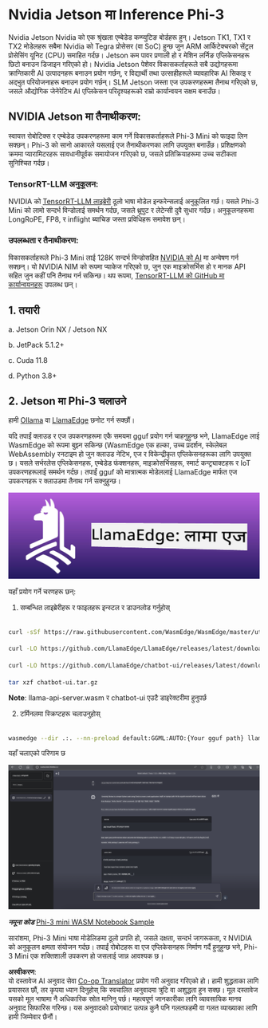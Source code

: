 <!--
CO_OP_TRANSLATOR_METADATA:
{
  "original_hash": "be4101a30d98e95a71d42c276e8bcd37",
  "translation_date": "2025-07-16T20:41:19+00:00",
  "source_file": "md/01.Introduction/03/Jetson_Inference.md",
  "language_code": "ne"
}
-->
# **Nvidia Jetson मा Inference Phi-3**

Nvidia Jetson Nvidia को एक श्रृंखला एम्बेडेड कम्प्युटिङ बोर्डहरू हुन्। Jetson TK1, TX1 र TX2 मोडेलहरू सबैमा Nvidia को Tegra प्रोसेसर (वा SoC) हुन्छ जुन ARM आर्किटेक्चरको सेंट्रल प्रोसेसिंग यूनिट (CPU) समाहित गर्दछ। Jetson कम पावर प्रणाली हो र मेशिन लर्निङ एप्लिकेसनहरू छिटो बनाउन डिजाइन गरिएको हो। Nvidia Jetson पेशेवर विकासकर्ताहरूले सबै उद्योगहरूमा क्रान्तिकारी AI उत्पादनहरू बनाउन प्रयोग गर्छन्, र विद्यार्थी तथा उत्साहीहरूले व्यावहारिक AI सिकाइ र अद्भुत परियोजनाहरू बनाउन प्रयोग गर्छन्। SLM Jetson जस्ता एज उपकरणहरूमा तैनाथ गरिएको छ, जसले औद्योगिक जेनेरेटिभ AI एप्लिकेसन परिदृश्यहरूको राम्रो कार्यान्वयन सक्षम बनाउँछ।

## NVIDIA Jetson मा तैनाथीकरण:
स्वायत्त रोबोटिक्स र एम्बेडेड उपकरणहरूमा काम गर्ने विकासकर्ताहरूले Phi-3 Mini को फाइदा लिन सक्छन्। Phi-3 को सानो आकारले यसलाई एज तैनाथीकरणका लागि उपयुक्त बनाउँछ। प्रशिक्षणको क्रममा प्यारामिटरहरू सावधानीपूर्वक समायोजन गरिएको छ, जसले प्रतिक्रियाहरूमा उच्च सटीकता सुनिश्चित गर्दछ।

### TensorRT-LLM अनुकूलन:
NVIDIA को [TensorRT-LLM लाइब्रेरी](https://github.com/NVIDIA/TensorRT-LLM?WT.mc_id=aiml-138114-kinfeylo) ठूलो भाषा मोडेल इन्फरेन्सलाई अनुकूलित गर्छ। यसले Phi-3 Mini को लामो सन्दर्भ विन्डोलाई समर्थन गर्दछ, जसले थ्रूपुट र लेटेन्सी दुवै सुधार गर्दछ। अनुकूलनहरूमा LongRoPE, FP8, र inflight ब्याचिङ जस्ता प्रविधिहरू समावेश छन्।

### उपलब्धता र तैनाथीकरण:
विकासकर्ताहरूले Phi-3 Mini लाई 128K सन्दर्भ विन्डोसहित [NVIDIA को AI](https://www.nvidia.com/en-us/ai-data-science/generative-ai/) मा अन्वेषण गर्न सक्छन्। यो NVIDIA NIM को रूपमा प्याकेज गरिएको छ, जुन एक माइक्रोसर्भिस हो र मानक API सहित जुन कहीं पनि तैनाथ गर्न सकिन्छ। थप रूपमा, [TensorRT-LLM को GitHub मा कार्यान्वयनहरू](https://github.com/NVIDIA/TensorRT-LLM) उपलब्ध छन्।

## **1. तयारी**

a. Jetson Orin NX / Jetson NX

b. JetPack 5.1.2+

c. Cuda 11.8

d. Python 3.8+

## **2. Jetson मा Phi-3 चलाउने**

हामी [Ollama](https://ollama.com) वा [LlamaEdge](https://llamaedge.com) छनोट गर्न सक्छौं।

यदि तपाईं क्लाउड र एज उपकरणहरूमा एकै समयमा gguf प्रयोग गर्न चाहनुहुन्छ भने, LlamaEdge लाई WasmEdge को रूपमा बुझ्न सकिन्छ (WasmEdge एक हल्का, उच्च प्रदर्शन, स्केलेबल WebAssembly रनटाइम हो जुन क्लाउड नेटिभ, एज र विकेन्द्रीकृत एप्लिकेसनहरूका लागि उपयुक्त छ। यसले सर्भरलेस एप्लिकेसनहरू, एम्बेडेड फंक्शनहरू, माइक्रोसर्भिसहरू, स्मार्ट कन्ट्र्याक्टहरू र IoT उपकरणहरूलाई समर्थन गर्दछ। तपाईं gguf को मात्रात्मक मोडेललाई LlamaEdge मार्फत एज उपकरणहरू र क्लाउडमा तैनाथ गर्न सक्नुहुन्छ।

![llamaedge](../../../../../translated_images/llamaedge.e9d6ff96dff11cf729d0c895601ffb284d46998dd44022f5a3ebd3745c91e7db.ne.jpg)

यहाँ प्रयोग गर्ने चरणहरू छन्:

1. सम्बन्धित लाइब्रेरीहरू र फाइलहरू इन्स्टल र डाउनलोड गर्नुहोस्

```bash

curl -sSf https://raw.githubusercontent.com/WasmEdge/WasmEdge/master/utils/install.sh | bash -s -- --plugin wasi_nn-ggml

curl -LO https://github.com/LlamaEdge/LlamaEdge/releases/latest/download/llama-api-server.wasm

curl -LO https://github.com/LlamaEdge/chatbot-ui/releases/latest/download/chatbot-ui.tar.gz

tar xzf chatbot-ui.tar.gz

```

**Note**: llama-api-server.wasm र chatbot-ui एउटै डाइरेक्टरीमा हुनुपर्छ

2. टर्मिनलमा स्क्रिप्टहरू चलाउनुहोस्

```bash

wasmedge --dir .:. --nn-preload default:GGML:AUTO:{Your gguf path} llama-api-server.wasm -p phi-3-chat

```

यहाँ चलाएको परिणाम छ

![llamaedgerun](../../../../../translated_images/llamaedgerun.bed921516c9a821cf23486eee46e18241c442f862976040c2681b36b905125a6.ne.png)

***नमूना कोड*** [Phi-3 mini WASM Notebook Sample](https://github.com/Azure-Samples/Phi-3MiniSamples/tree/main/wasm)

सारांशमा, Phi-3 Mini भाषा मोडेलिङमा ठूलो प्रगति हो, जसले दक्षता, सन्दर्भ जागरूकता, र NVIDIA को अनुकूलन क्षमता संयोजन गर्दछ। तपाईं रोबोटहरू वा एज एप्लिकेसनहरू निर्माण गर्दै हुनुहुन्छ भने, Phi-3 Mini एक शक्तिशाली उपकरण हो जसलाई जान्न आवश्यक छ।

**अस्वीकरण**:  
यो दस्तावेज AI अनुवाद सेवा [Co-op Translator](https://github.com/Azure/co-op-translator) प्रयोग गरी अनुवाद गरिएको हो। हामी शुद्धताका लागि प्रयासरत छौं, तर कृपया ध्यान दिनुहोस् कि स्वचालित अनुवादमा त्रुटि वा अशुद्धता हुन सक्छ। मूल दस्तावेज यसको मूल भाषामा नै अधिकारिक स्रोत मानिनु पर्छ। महत्वपूर्ण जानकारीका लागि व्यावसायिक मानव अनुवाद सिफारिस गरिन्छ। यस अनुवादको प्रयोगबाट उत्पन्न कुनै पनि गलतफहमी वा गलत व्याख्याका लागि हामी जिम्मेवार छैनौं।